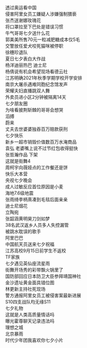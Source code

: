 透过奥运看中国  
侵害阿里女员工嫌疑人涉嫌强制猥亵  
张杰送谢娜玫瑰花  
将口罩拉至下巴处是错误习惯  
牛气哥哥七夕送什么花  
郭美美所售70元一粒减肥糖成本仅5毛  
交警放任爱犬咬死猫咪被停职  
徐穗珍退队  
夏日七夕表白大作战  
杨洋迪丽热巴 迪士尼  
杨倩说有机会希望现场看德云社  
江苏明确2021年秋季学期学校开学安排  
南京大屠杀遇难同胞纪念馆发声  
荣耀夫妇直播跳双人舞  
外卖员进小区2分钟被隔离14天  
七夕朋友圈  
为啥看披荆斩棘的哥哥会想哭  
滔搏  
蔚来  
丈夫去世婆婆独吞百万赔款获刑  
七夕快乐  
新乡一超市销毁价值数百万水淹商品  
袁弘 老婆嘴上说不过节红包收得挺快  
张哲瀚作品 下架  
这就是街舞4  
周柯宇向薇娅点的工作餐还是饼  
快乐大本营  
央视七夕晚会  
成人过敏反应首位原因是小麦  
海地7.6级地震  
张雨绮李柄熹凑到毛毯后面亲亲  
迪士尼烟花  
立陶宛  
张韶涵黄明昊刀剑如梦  
38名武汉返乡人员多人失控漏管  
被跳水耽误的歌手  
阿里巴巴  
中国航天员送来七夕祝福  
江苏高校9月15日前学生不返校  
TF家族  
七夕遇见英仙座流星雨  
街舞开场秀的彩带飘火锅里了  
国防部回应日本防卫大臣参拜靖国神社  
金沙遗址黄金面具错位图  
林更新主持社死现场  
警方通报阿里女员工被侵害案最新进展  
S10四支战队均无缘S11  
七夕礼物  
这就是人类高质量情话吗  
曝光霍尊聊天记录违法吗  
理想之城  
北京暴雨  
时代少年团我喜欢你七夕小片  
